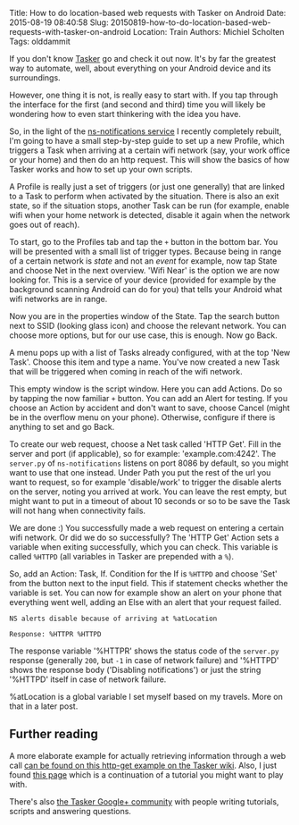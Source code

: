 Title: How to do location-based web requests with Tasker on Android
Date: 2015-08-19 08:40:58
Slug: 20150819-how-to-do-location-based-web-requests-with-tasker-on-android
Location: Train
Authors: Michiel Scholten
Tags: olddammit

If you don't know [Tasker](https://play.google.com/store/apps/details?id=net.dinglisch.android.taskerm) go and check it out now. It's by far the greatest way to automate, well, about everything on your Android device and its surroundings.

However, one thing it is not, is really easy to start with. If you tap through the interface for the first (and second and third) time you will likely be wondering how to even start thinkering with the idea you have.

So, in the light of the [ns-notifications service](https://github.com/aquatix/ns-notifications) I recently completely rebuilt, I'm going to have a small step-by-step guide to set up a new Profile, which triggers a Task when arriving at a certain wifi network (say, your work office or your home) and then do an http request. This will show the basics of how Tasker works and how to set up your own scripts.

A Profile is really just a set of triggers (or just one generally) that are linked to a Task to perform when activated by the situation. There is also an exit state, so if the situation stops, another Task can be run (for example, enable wifi when your home network is detected, disable it again when the network goes out of reach).

To start, go to the Profiles tab and tap the `+` button in the bottom bar. You will be presented with a small list of trigger types. Because being in range of a certain network is *state* and not an *event* for example, now tap State and choose Net in the next overview. 'Wifi Near' is the option we are now looking for. This is a service of your device (provided for example by the background scanning Android can do for you) that tells your Android what wifi networks are in range.

Now you are in the properties window of the State. Tap the search button next to SSID (looking glass icon) and choose the relevant network. You can choose more options, but for our use case, this is enough. Now go Back.

A menu pops up with a list of Tasks already configured, with at the top 'New Task'. Choose this item and type a name. You've now created a new Task that will be triggered when coming in reach of the wifi network.

This empty window is the script window. Here you can add Actions. Do so by tapping the now familiar `+` button. You can add an Alert for testing. If you choose an Action by accident and don't want to save, choose Cancel (might be in the overflow menu on your phone). Otherwise, configure if there is anything to set and go Back.

To create our web request, choose a Net task called 'HTTP Get'. Fill in the server and port (if applicable), so for example: 'example.com:4242'. The `server.py` of `ns-notifications` listens on port 8086 by default, so you might want to use that one instead. Under Path you put the rest of the url you want to request, so for example 'disable/work' to trigger the disable alerts on the server, noting you arrived at work. You can leave the rest empty, but might want to put in a timeout of about 10 seconds or so to be save the Task will not hang when connectivity fails.

We are done :) You successfully made a web request on entering a certain wifi network. Or did we do so successfully? The 'HTTP Get' Action sets a variable when exiting successfully, which you can check. This variable is called `%HTTPD` (all variables in Tasker are prepended with a `%`).

So, add an Action: Task, If. Condition for the If is `%HTTPD` and choose 'Set' from the button next to the input field. This if statement checks whether the variable is set. You can now for example show an alert on your phone that everything went well, adding an Else with an alert that your request failed.

    NS alerts disable because of arriving at %atLocation

    Response: %HTTPR %HTTPD

The response variable '%HTTPR' shows the status code of the `server.py` response (generally `200`, but `-1` in case of network failure) and '%HTTPD' shows the response body ('Disabling notifications') or just the string '%HTTPD' itself in case of network failure.

%atLocation is a global variable I set myself based on my travels. More on that in a later post.


## Further reading

A more elaborate example for actually retrieving information through a web call [can be found on this http-get example on the Tasker wiki](http://tasker.wikidot.com/http-get). Also, I just found [this page](http://apcmag.com/ultimate-guide-to-tasker-app-part-3-using-data-from-the-web.htm/) which is a continuation of a tutorial you might want to play with.

There's also [the Tasker Google+ community](https://plus.google.com/communities/110787685049943933094) with people writing tutorials, scripts and answering questions.
